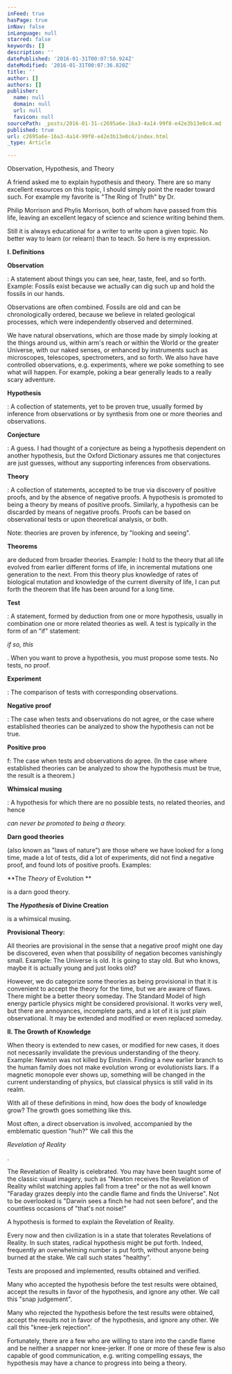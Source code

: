 ```yaml
---
inFeed: true
hasPage: true
inNav: false
inLanguage: null
starred: false
keywords: []
description: ''
datePublished: '2016-01-31T00:07:50.924Z'
dateModified: '2016-01-31T00:07:36.820Z'
title: ''
author: []
authors: []
publisher:
  name: null
  domain: null
  url: null
  favicon: null
sourcePath: _posts/2016-01-31-c2695a6e-16a3-4a14-99f8-e42e3b13e0c4.md
published: true
url: c2695a6e-16a3-4a14-99f8-e42e3b13e0c4/index.html
_type: Article

---
```

Observation, Hypothesis, and Theory

A friend asked me to explain hypothesis and theory. There are so many excellent resources on this topic, I should simply point the reader toward such. For example my favorite is "The Ring of Truth" by  Dr.

Philip Morrison and Phylis Morrison, both of whom have passed from this life, leaving an excellent legacy of science and science writing behind them. 

Still it is always educational for a writer to write upon a given topic. No better way to learn (or relearn) than to teach. So here is my expression.  

**I. Definitions**

**Observation**

: A statement about things you can see, hear, taste, feel, and so forth. Example: Fossils exist because we actually can dig such up and hold the fossils in our hands. 

Observations are often combined. Fossils are old and can be chronologically ordered, because we believe in related geological processes, which were independently observed and determined. 

We have natural observations, which are those made by simply looking at the things around us, within arm's reach or within the World or the greater Universe, with our naked senses, or enhanced by instruments such as microscopes, telescopes, spectrometers, and so forth. We also have have controlled observations, e.g. experiments, where we poke something to see what will happen. For example, poking a bear generally leads to a really scary adventure.

**Hypothesis**

: A collection of statements, yet to be proven true, usually formed by inference from observations or by synthesis from one or more theories and observations. 

**Conjecture**

: A guess. I had thought of a conjecture as being a hypothesis dependent on another hypothesis, but the Oxford Dictionary assures me that conjectures are just guesses, without any supporting inferences from observations. 

**Theory**

: A collection of statements, accepted to be true via discovery of positive proofs, and by the absence of negative proofs.  A hypothesis is promoted to being a theory by means of positive proofs. Similarly, a hypothesis can be discarded by means of negative proofs. Proofs can be based on observational tests or upon theoretical analysis, or both. 

Note: theories are proven by inference, by "looking and seeing". 

**Theorems**

are deduced from broader theories. Example: I hold to the theory that all life evolved from earlier different forms of life, in incremental mutations one generation to the next. From this theory plus knowledge of rates of biological mutation and knowledge of the current diversity of life, I can put forth the theorem that life has been around for a long time.

**Test**

: A statement, formed by deduction from one or more hypothesis, usually in combination one or more related theories as well. A test is typically in the form of an "if" statement: 

_if so, this_

. When you want to prove a hypothesis, you must propose some tests. No tests, no proof. 

**Experiment**

: The comparison of tests with corresponding observations.

**Negative proof**

: The case when tests and observations do not agree, or the case where established theories can be analyzed to show the hypothesis can not be true.

**Positive proo**

f: The case when tests and observations do agree. (In the case where established theories can be analyzed to show the hypothesis must be true, the result is a theorem.)

**Whimsical musing**

: A hypothesis for which there are no possible tests, no related theories, and hence 

_can never be promoted to being a theory._

**Darn good theories**

(also known as "laws of nature") are those where we have looked for a long time, made a lot of tests, did a lot of experiments, did not find a negative proof, and found lots of positive proofs. Examples: 

**The _Theory_ of Evolution **

is a darn good theory. 

**The _Hypothesis_ of Divine Creation**

is a whimsical musing. 

**Provisional Theory:**

All theories are provisional in the sense that a negative proof might one day be discovered, even when that possibility of negation becomes vanishingly small. Example: The Universe is old. It is going to stay old. But who knows, maybe it is actually young and just looks old? 

However, we do categorize some theories as being provisional in that it is convenient to accept the theory for the time, but we are aware of flaws. There might be a better theory someday. The Standard Model of high energy particle physics might be considered provisional. It works very well, but there are annoyances, incomplete parts, and a lot of it is just plain observational. It may be extended and modified or even replaced someday.

**II. The Growth of Knowledge**

When theory is extended to new cases, or modified for new cases, it does not necessarily invalidate the previous understanding of the theory. Example: Newton was not killed by Einstein. Finding a new earlier branch to the human family does not make evolution wrong or evolutionists liars. If a magnetic monopole ever shows up, something will be changed in the current understanding of physics, but classical physics is still valid in its realm.

With all of these definitions in mind, how does the body of knowledge grow? The growth goes something like this.

Most often, a direct observation is involved, accompanied by the emblematic question "huh?" We call this the 

_Revelation of Reality_

. 

The Revelation of Reality is celebrated. You may have been taught some of the classic visual imagery, such as "Newton receives the Revelation of Reality whilst watching apples fall from a tree" or the not as well known "Faraday grazes deeply into the candle flame and finds the Universe". Not to be overlooked is "Darwin sees a finch he had not seen before", and the countless occasions of "that's not noise!" 

A hypothesis is formed to explain the Revelation of Reality. 

Every now and then civilization is in a state that tolerates Revelations of Reality. In such states, radical hypothesis might be put forth. Indeed, frequently an overwhelming number is put forth, without anyone being burned at the stake. We call such states "healthy".

Tests are proposed and implemented, results obtained and verified. 

Many who accepted the hypothesis before the test results were obtained, accept the results in favor of the hypothesis, and ignore any other. We call this "snap judgement".

Many who rejected the hypothesis before the test results were obtained, accept the results not in favor of the hypothesis, and ignore any other. We call this "knee-jerk rejection".

Fortunately, there are a few who are willing to stare into the candle flame and be neither a snapper nor knee-jerker. If one or more of these few is also capable of good communication, e.g. writing compelling essays, the hypothesis may have a chance to progress into being a theory.